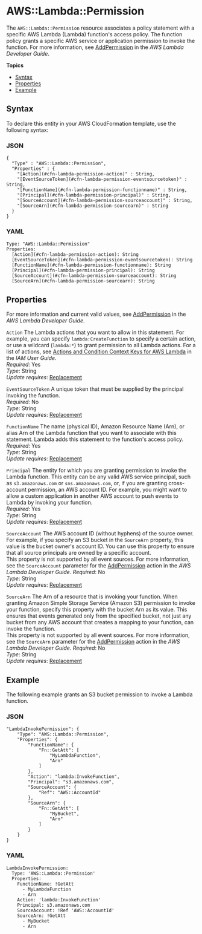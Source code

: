 # AWS::Lambda::Permission<a name="aws-resource-lambda-permission"></a>

The `AWS::Lambda::Permission` resource associates a policy statement with a specific AWS Lambda \(Lambda\) function's access policy\. The function policy grants a specific AWS service or application permission to invoke the function\. For more information, see [AddPermission](http://docs.aws.amazon.com/lambda/latest/dg/API_AddPermission.html) in the *AWS Lambda Developer Guide*\.

**Topics**
+ [Syntax](#aws-resource-lambda-permission-syntax)
+ [Properties](#w3ab2c21c10d860b9)
+ [Example](#w3ab2c21c10d860c11)

## Syntax<a name="aws-resource-lambda-permission-syntax"></a>

To declare this entity in your AWS CloudFormation template, use the following syntax:

### JSON<a name="aws-resource-lambda-permission-syntax.json"></a>

```
{
  "Type" : "AWS::Lambda::Permission",
  "Properties" : {
    "[Action](#cfn-lambda-permission-action)" : String,
    "[EventSourceToken](#cfn-lambda-permission-eventsourcetoken)" : String,
    "[FunctionName](#cfn-lambda-permission-functionname)" : String,
    "[Principal](#cfn-lambda-permission-principal)" : String,
    "[SourceAccount](#cfn-lambda-permission-sourceaccount)" : String,
    "[SourceArn](#cfn-lambda-permission-sourcearn)" : String
  }
}
```

### YAML<a name="aws-resource-lambda-permission-syntax.yaml"></a>

```
Type: "AWS::Lambda::Permission"
Properties: 
  [Action](#cfn-lambda-permission-action): String
  [EventSourceToken](#cfn-lambda-permission-eventsourcetoken): String
  [FunctionName](#cfn-lambda-permission-functionname): String
  [Principal](#cfn-lambda-permission-principal): String
  [SourceAccount](#cfn-lambda-permission-sourceaccount): String
  [SourceArn](#cfn-lambda-permission-sourcearn): String
```

## Properties<a name="w3ab2c21c10d860b9"></a>

For more information and current valid values, see [AddPermission](http://docs.aws.amazon.com/lambda/latest/dg/API_AddPermission.html) in the *AWS Lambda Developer Guide*\.

`Action`  <a name="cfn-lambda-permission-action"></a>
The Lambda actions that you want to allow in this statement\. For example, you can specify `lambda:CreateFunction` to specify a certain action, or use a wildcard \(`lambda:*`\) to grant permission to all Lambda actions\. For a list of actions, see [Actions and Condition Context Keys for AWS Lambda](http://docs.aws.amazon.com/IAM/latest/UserGuide/list_lambda.html) in the *IAM User Guide*\.  
*Required*: Yes  
*Type*: String  
*Update requires*: [Replacement](using-cfn-updating-stacks-update-behaviors.md#update-replacement)

`EventSourceToken`  <a name="cfn-lambda-permission-eventsourcetoken"></a>
A unique token that must be supplied by the principal invoking the function\.  
*Required*: No  
*Type*: String  
*Update requires*: [Replacement](using-cfn-updating-stacks-update-behaviors.md#update-replacement)

`FunctionName`  <a name="cfn-lambda-permission-functionname"></a>
The name \(physical ID\), Amazon Resource Name \(Arn\), or alias Arn of the Lambda function that you want to associate with this statement\. Lambda adds this statement to the function's access policy\.  
*Required*: Yes  
*Type*: String  
*Update requires*: [Replacement](using-cfn-updating-stacks-update-behaviors.md#update-replacement)

`Principal`  <a name="cfn-lambda-permission-principal"></a>
The entity for which you are granting permission to invoke the Lambda function\. This entity can be any valid AWS service principal, such as `s3.amazonaws.com` or `sns.amazonaws.com`, or, if you are granting cross\-account permission, an AWS account ID\. For example, you might want to allow a custom application in another AWS account to push events to Lambda by invoking your function\.  
*Required*: Yes  
*Type*: String  
*Update requires*: [Replacement](using-cfn-updating-stacks-update-behaviors.md#update-replacement)

`SourceAccount`  <a name="cfn-lambda-permission-sourceaccount"></a>
The AWS account ID \(without hyphens\) of the source owner\. For example, if you specify an S3 bucket in the `SourceArn` property, this value is the bucket owner's account ID\. You can use this property to ensure that all source principals are owned by a specific account\.  
This property is not supported by all event sources\. For more information, see the `SourceAccount` parameter for the [AddPermission](http://docs.aws.amazon.com/lambda/latest/dg/API_AddPermission.html) action in the *AWS Lambda Developer Guide*\.
*Required*: No  
*Type*: String  
*Update requires*: [Replacement](using-cfn-updating-stacks-update-behaviors.md#update-replacement)

`SourceArn`  <a name="cfn-lambda-permission-sourcearn"></a>
The Arn of a resource that is invoking your function\. When granting Amazon Simple Storage Service \(Amazon S3\) permission to invoke your function, specify this property with the bucket Arn as its value\. This ensures that events generated only from the specified bucket, not just any bucket from any AWS account that creates a mapping to your function, can invoke the function\.  
This property is not supported by all event sources\. For more information, see the `SourceArn` parameter for the [AddPermission](http://docs.aws.amazon.com/lambda/latest/dg/API_AddPermission.html) action in the *AWS Lambda Developer Guide*\.
*Required*: No  
*Type*: String  
*Update requires*: [Replacement](using-cfn-updating-stacks-update-behaviors.md#update-replacement)

## Example<a name="w3ab2c21c10d860c11"></a>

The following example grants an S3 bucket permission to invoke a Lambda function\.

### JSON<a name="aws-resource-lambda-permission-example.json"></a>

```
"LambdaInvokePermission": {
	"Type": "AWS::Lambda::Permission",
	"Properties": {
		"FunctionName": {
			"Fn::GetAtt": [
				"MyLambdaFunction",
				"Arn"
			]
		},
		"Action": "lambda:InvokeFunction",
		"Principal": "s3.amazonaws.com",
		"SourceAccount": {
			"Ref": "AWS::AccountId"
		},
		"SourceArn": {
			"Fn::GetAtt": [
				"MyBucket",
				"Arn"
			]
		}
	}
}
```

### YAML<a name="aws-resource-lambda-permission-example.yaml"></a>

```
LambdaInvokePermission:
  Type: 'AWS::Lambda::Permission'
  Properties:
    FunctionName: !GetAtt 
      - MyLambdaFunction
      - Arn
    Action: 'lambda:InvokeFunction'
    Principal: s3.amazonaws.com
    SourceAccount: !Ref 'AWS::AccountId'
    SourceArn: !GetAtt 
      - MyBucket
      - Arn
```